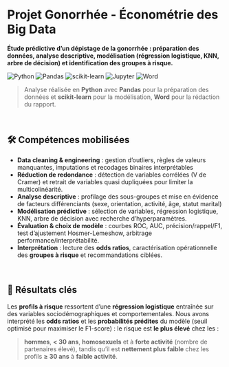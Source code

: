 # Projet Gonorrhée - Économétrie des Big Data
**Étude prédictive d’un dépistage de la gonorrhée : préparation des données, analyse descriptive, modélisation (régression logistique, KNN, arbre de décision) et identification des groupes à risque.**

![Python](https://img.shields.io/badge/Python-3776AB?style=for-the-badge\&logo=python\&logoColor=white)
![Pandas](https://img.shields.io/badge/Pandas-150458?style=for-the-badge\&logo=pandas\&logoColor=white)
![scikit-learn](https://img.shields.io/badge/scikit--learn-F7931E?style=for-the-badge\&logo=scikit-learn\&logoColor=white)
![Jupyter](https://img.shields.io/badge/Jupyter-F37626?style=for-the-badge\&logo=jupyter\&logoColor=white)
![Word](https://img.shields.io/badge/Word-2B579A?style=for-the-badge\&logo=microsoft-word\&logoColor=white)

> Analyse réalisée en **Python** avec **Pandas** pour la préparation des données et **scikit-learn** pour la modélisation, **Word** pour la rédaction du rapport.

<br>

## 🛠️ Compétences mobilisées

* **Data cleaning & engineering** : gestion d’outliers, règles de valeurs manquantes, imputations et recodages binaires interprétables 
* **Réduction de redondance** : détection de variables corrélées (V de Cramer) et retrait de variables quasi dupliquées pour limiter la multicolinéarité. 
* **Analyse descriptive** : profilage des sous-groupes et mise en évidence de facteurs différenciants (sexe, orientation, activité, âge, statut marital)
* **Modélisation prédictive** : sélection de variables, régression logistique, KNN, arbre de décision avec recherche d’hyperparamètres. 
* **Évaluation & choix de modèle** : courbes ROC, AUC, précision/rappel/F1, test d’ajustement Hosmer-Lemeshow, arbitrage performance/interprétabilité. 
* **Interprétation** : lecture des **odds ratios**, caractérisation opérationnelle des **groupes à risque** et recommandations ciblées. 

<br>

## 🎯 Résultats clés

Les **profils à risque** ressortent d’une **régression logistique** entraînée sur des variables sociodémographiques et comportementales. Nous avons interprété les **odds ratios** et les **probabilités prédites** du modèle (seuil optimisé pour maximiser le F1-score) : le risque est **le plus élevé** chez les : 
> **hommes**, **< 30 ans**, **homosexuels** et à **forte activité** (nombre de partenaires élevé), tandis qu’il est **nettement plus faible** chez les profils **≥ 30 ans** à **faible activité**. 
